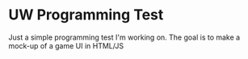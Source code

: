 UW Programming Test
===================

Just a simple programming test I'm working on. The goal is to make a mock-up of a game UI in HTML/JS
